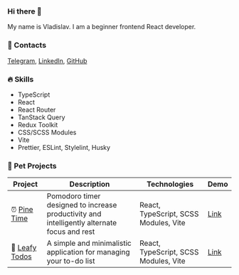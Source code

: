 ### Hi there 👋

My name is Vladislav. I am a beginner frontend React developer.

### 📱 Contacts

[Telegram](url), [LinkedIn](url), [GitHub](https://github.com/flinski)

### 🔥 Skills

- TypeScript
- React
- React Router
- TanStack Query
- Redux Toolkit
- CSS/SCSS Modules
- Vite
- Prettier, ESLint, Stylelint, Husky

### 🚀 Pet Projects

| Project | Description | Technologies | Demo |
|---------|-------------|--------------|------|
| ⏰ [Pine Time](https://github.com/flinski/pine-time) | Pomodoro timer designed to increase productivity and intelligently alternate focus and rest | React, TypeScript, SCSS Modules, Vite | [Link](https://flinski.github.io/pine-time/) |
| 🍃 [Leafy Todos](https://github.com/flinski/leafy-todos) | A simple and minimalistic application for managing your to-do list | React, TypeScript, SCSS Modules, Vite | [Link](https://flinski.github.io/leafy-todos/) |

